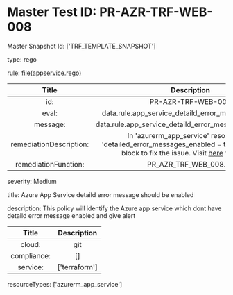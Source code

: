 



# Master Test ID: PR-AZR-TRF-WEB-008


Master Snapshot Id: ['TRF_TEMPLATE_SNAPSHOT']

type: rego

rule: [file(appservice.rego)]  
  
  
  
  

|Title|Description|
| :---: | :---: |
|id: |PR-AZR-TRF-WEB-008|
|eval: |data.rule.app_service_detaild_error_message_enabled|
|message: |data.rule.app_service_detaild_error_message_enabled_err|
|remediationDescription: |In 'azurerm_app_service' resource, set 'detailed_error_messages_enabled = true' under 'logs' block to fix the issue. Visit <a href='https://registry.terraform.io/providers/hashicorp/azurerm/latest/docs/resources/app_service#detailed_error_messages_enabled' target='_blank'>here</a> for details.|
|remediationFunction: |PR_AZR_TRF_WEB_008.py|


severity: Medium

title: Azure App Service detaild error message should be enabled

description: This policy will identify the Azure app service which dont have detaild error message enabled and give alert  
  
  

|Title|Description|
| :---: | :---: |
|cloud: |git|
|compliance: |[]|
|service: |['terraform']|


resourceTypes: ['azurerm_app_service']


[file(appservice.rego)]: https://github.com/prancer-io/prancer-compliance-test/tree/master/azure/terraform/appservice.rego
